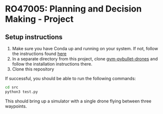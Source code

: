 # RO47005: Planning and Decision Making - Project
## Setup instructions
1. Make sure you have Conda up and running on your system. If not, follow the instructions found [here](https://docs.anaconda.com/miniconda/)
2. In a separate directory from this project, clone [gym-pybullet-drones](https://github.com/utiasDSL/gym-pybullet-drones) and follow the installation instructions there.
3. Clone this repository

If successful, you should be able to run the following commands:
```bash
cd src
python3 test.py
```
This should bring up a simulator with a single drone flying between three waypoints.
